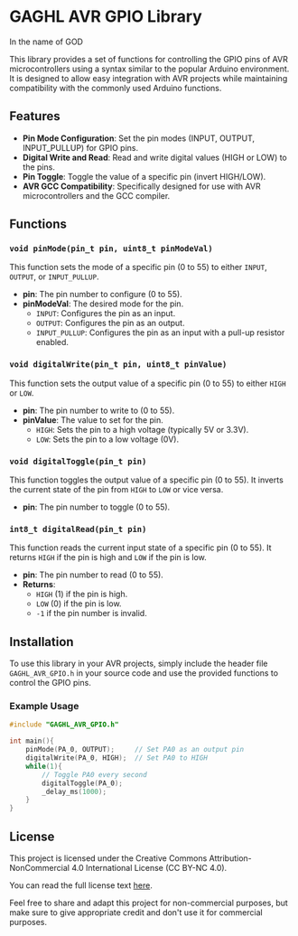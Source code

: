 # GAGHL AVR GPIO Library
In the name of GOD

This library provides a set of functions for controlling the GPIO pins of AVR microcontrollers using a syntax similar to the popular Arduino environment. It is designed to allow easy integration with AVR projects while maintaining compatibility with the commonly used Arduino functions.

## Features

- **Pin Mode Configuration**: Set the pin modes (INPUT, OUTPUT, INPUT_PULLUP) for GPIO pins.
- **Digital Write and Read**: Read and write digital values (HIGH or LOW) to the pins.
- **Pin Toggle**: Toggle the value of a specific pin (invert HIGH/LOW).
- **AVR GCC Compatibility**: Specifically designed for use with AVR microcontrollers and the GCC compiler.


## Functions

### `void pinMode(pin_t pin, uint8_t pinModeVal)`
This function sets the mode of a specific pin (0 to 55) to either `INPUT`, `OUTPUT`, or `INPUT_PULLUP`.

- **pin**: The pin number to configure (0 to 55).
- **pinModeVal**: The desired mode for the pin.
    - `INPUT`: Configures the pin as an input.
    - `OUTPUT`: Configures the pin as an output.
    - `INPUT_PULLUP`: Configures the pin as an input with a pull-up resistor enabled.

### `void digitalWrite(pin_t pin, uint8_t pinValue)`
This function sets the output value of a specific pin (0 to 55) to either `HIGH` or `LOW`.

- **pin**: The pin number to write to (0 to 55).
- **pinValue**: The value to set for the pin.
    - `HIGH`: Sets the pin to a high voltage (typically 5V or 3.3V).
    - `LOW`: Sets the pin to a low voltage (0V).

### `void digitalToggle(pin_t pin)`
This function toggles the output value of a specific pin (0 to 55). It inverts the current state of the pin from `HIGH` to `LOW` or vice versa.

- **pin**: The pin number to toggle (0 to 55).

### `int8_t digitalRead(pin_t pin)`
This function reads the current input state of a specific pin (0 to 55). It returns `HIGH` if the pin is high and `LOW` if the pin is low.

- **pin**: The pin number to read (0 to 55).
- **Returns**:
    - `HIGH` (1) if the pin is high.
    - `LOW` (0) if the pin is low.
    - `-1` if the pin number is invalid.

## Installation

To use this library in your AVR projects, simply include the header file `GAGHL_AVR_GPIO.h` in your source code and use the provided functions to control the GPIO pins.

### Example Usage

```c
#include "GAGHL_AVR_GPIO.h"

int main(){
    pinMode(PA_0, OUTPUT);     // Set PA0 as an output pin
    digitalWrite(PA_0, HIGH);  // Set PA0 to HIGH
    while(1){
        // Toggle PA0 every second
        digitalToggle(PA_0);
        _delay_ms(1000);
    }
}
```

## License

This project is licensed under the Creative Commons Attribution-NonCommercial 4.0 International License (CC BY-NC 4.0).

You can read the full license text [here](https://creativecommons.org/licenses/by-nc/4.0/legalcode).

Feel free to share and adapt this project for non-commercial purposes, but make sure to give appropriate credit and don't use it for commercial purposes.
